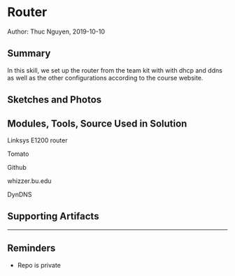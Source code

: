 #  Router

Author: Thuc Nguyen, 2019-10-10

## Summary
In this skill, we set up the router from the team kit with with dhcp and ddns as well as the other configurations
according to the course website.

## Sketches and Photos


## Modules, Tools, Source Used in Solution
Linksys E1200 router

Tomato

Github

whizzer.bu.edu

DynDNS

## Supporting Artifacts


-----

## Reminders
- Repo is private
